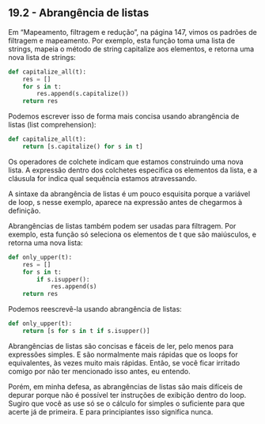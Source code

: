 ## 19.2 - Abrangência de listas

Em “Mapeamento, filtragem e redução”, na página 147, vimos os padrões de filtragem e mapeamento. Por exemplo, esta função toma uma lista de strings, mapeia o método de string capitalize aos elementos, e retorna uma nova lista de strings:

```python
def capitalize_all(t):
    res = []
    for s in t:
        res.append(s.capitalize())
    return res
```

Podemos escrever isso de forma mais concisa usando abrangência de listas (list comprehension):

```python
def capitalize_all(t):
    return [s.capitalize() for s in t]
```

Os operadores de colchete indicam que estamos construindo uma nova lista. A expressão dentro dos colchetes especifica os elementos da lista, e a cláusula for indica qual sequência estamos atravessando.

A sintaxe da abrangência de listas é um pouco esquisita porque a variável de loop, s nesse exemplo, aparece na expressão antes de chegarmos à definição.

Abrangências de listas também podem ser usadas para filtragem. Por exemplo, esta função só seleciona os elementos de t que são maiúsculos, e retorna uma nova lista:

```python
def only_upper(t):
    res = []
    for s in t:
        if s.isupper():
            res.append(s)
    return res
```

Podemos reescrevê-la usando abrangência de listas:

```python
def only_upper(t):
    return [s for s in t if s.isupper()]
```

Abrangências de listas são concisas e fáceis de ler, pelo menos para expressões simples. E são normalmente mais rápidas que os loops for equivalentes, às vezes muito mais rápidas. Então, se você ficar irritado comigo por não ter mencionado isso antes, eu entendo.

Porém, em minha defesa, as abrangências de listas são mais difíceis de depurar porque não é possível ter instruções de exibição dentro do loop. Sugiro que você as use só se o cálculo for simples o suficiente para que acerte já de primeira. E para principiantes isso significa nunca.
